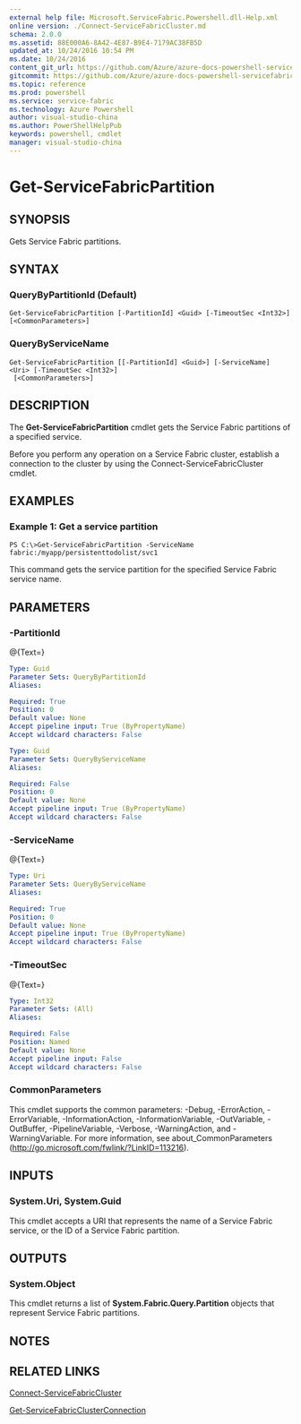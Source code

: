 ```yaml
---
external help file: Microsoft.ServiceFabric.Powershell.dll-Help.xml
online version: ./Connect-ServiceFabricCluster.md
schema: 2.0.0
ms.assetid: 88E000A6-8A42-4E87-B9E4-7179AC38FB5D
updated_at: 10/24/2016 10:54 PM
ms.date: 10/24/2016
content_git_url: https://github.com/Azure/azure-docs-powershell-servicefabric/blob/master/Service-Fabric-cmdlets/ServiceFabric/vlatest/Get-ServiceFabricPartition.md
gitcommit: https://github.com/Azure/azure-docs-powershell-servicefabric/blob/865a3e19e58e9be5871c4d9834591e4ba1c1b9ec/Service-Fabric-cmdlets/ServiceFabric/vlatest/Get-ServiceFabricPartition.md
ms.topic: reference
ms.prod: powershell
ms.service: service-fabric
ms.technology: Azure Powershell
author: visual-studio-china
ms.author: PowerShellHelpPub
keywords: powershell, cmdlet
manager: visual-studio-china
---
```


# Get-ServiceFabricPartition

## SYNOPSIS
Gets Service Fabric partitions.

## SYNTAX

### QueryByPartitionId (Default)
```
Get-ServiceFabricPartition [-PartitionId] <Guid> [-TimeoutSec <Int32>] [<CommonParameters>]
```

### QueryByServiceName
```
Get-ServiceFabricPartition [[-PartitionId] <Guid>] [-ServiceName] <Uri> [-TimeoutSec <Int32>]
 [<CommonParameters>]
```

## DESCRIPTION
The **Get-ServiceFabricPartition** cmdlet gets the Service Fabric partitions of a specified service.

Before you perform any operation on a Service Fabric cluster, establish a connection to the cluster by using the Connect-ServiceFabricCluster cmdlet.

## EXAMPLES

### Example 1: Get a service partition
```
PS C:\>Get-ServiceFabricPartition -ServiceName fabric:/myapp/persistenttodolist/svc1
```

This command gets the service partition for the specified Service Fabric service name.

## PARAMETERS

### -PartitionId
@{Text=}

```yaml
Type: Guid
Parameter Sets: QueryByPartitionId
Aliases: 

Required: True
Position: 0
Default value: None
Accept pipeline input: True (ByPropertyName)
Accept wildcard characters: False
```

```yaml
Type: Guid
Parameter Sets: QueryByServiceName
Aliases: 

Required: False
Position: 0
Default value: None
Accept pipeline input: True (ByPropertyName)
Accept wildcard characters: False
```

### -ServiceName
@{Text=}

```yaml
Type: Uri
Parameter Sets: QueryByServiceName
Aliases: 

Required: True
Position: 0
Default value: None
Accept pipeline input: True (ByPropertyName)
Accept wildcard characters: False
```

### -TimeoutSec
@{Text=}

```yaml
Type: Int32
Parameter Sets: (All)
Aliases: 

Required: False
Position: Named
Default value: None
Accept pipeline input: False
Accept wildcard characters: False
```

### CommonParameters
This cmdlet supports the common parameters: -Debug, -ErrorAction, -ErrorVariable, -InformationAction, -InformationVariable, -OutVariable, -OutBuffer, -PipelineVariable, -Verbose, -WarningAction, and -WarningVariable. For more information, see about_CommonParameters (http://go.microsoft.com/fwlink/?LinkID=113216).

## INPUTS

### System.Uri, System.Guid
This cmdlet accepts a URI that represents the name of a Service Fabric service, or the ID of a Service Fabric partition.

## OUTPUTS

### System.Object
This cmdlet returns a list of **System.Fabric.Query.Partition** objects that represent Service Fabric partitions.

## NOTES

## RELATED LINKS

[Connect-ServiceFabricCluster](./Connect-ServiceFabricCluster.md)

[Get-ServiceFabricClusterConnection](./Get-ServiceFabricClusterConnection.md)



